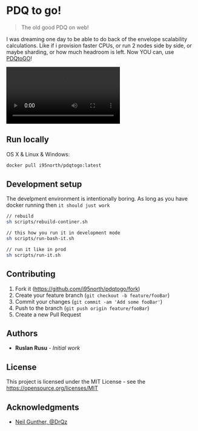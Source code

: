 # PDQ to go!
> The old good PDQ on web!

I was dreaming one day to be able to do back of the envelope scalability calculations. Like if i provision faster CPUs, or run 2 nodes side by side, or maybe sharding, or how much headroom is left. Now YOU can, use [PDQtoGO](http://pdqtogo.com)!

![](docs/gopdq-demo.mov)

## Run locally

OS X & Linux & Windows:

```sh
docker pull i95north/pdqtogo:latest
```

## Development setup

The develpment environment is intentionally boring. As long as you have docker running then `it should just work`

```sh
// rebuild
sh scripts/rebuild-continer.sh

// this how you run it in development mode
sh scripts/run-bash-it.sh

// run it like in prod
sh scripts/run-it.sh
```

## Contributing

1. Fork it (<https://github.com/i95north/pdqtogo/fork>)
2. Create your feature branch (`git checkout -b feature/fooBar`)
3. Commit your changes (`git commit -am 'Add some fooBar'`)
4. Push to the branch (`git push origin feature/fooBar`)
5. Create a new Pull Request

## Authors

* **Ruslan Rusu** - *Initial work* 

## License

This project is licensed under the MIT License - see the https://opensource.org/licenses/MIT

## Acknowledgments

* [Neil Gunther, @DrQz](https://twitter.com/DrQz)
